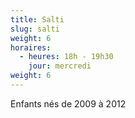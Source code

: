 ```yaml
---
title: Salti
slug: salti
weight: 6
horaires:
  - heures: 18h - 19h30
    jour: mercredi
weight: 6
---
```

Enfants nés de 2009 à 2012
